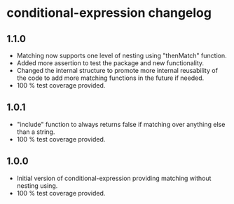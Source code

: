 # conditional-expression changelog

## 1.1.0

- Matching now supports one level of nesting using "thenMatch" function.
- Added more assertion to test the package and new functionality.
- Changed the internal structure to promote more internal reusability of the code to add more matching functions in the future if needed.
- 100 % test coverage provided.

## 1.0.1

- "include" function to always returns false if matching over anything else than a string.
- 100 % test coverage provided.

## 1.0.0

- Initial version of conditional-expression providing matching without nesting using.
- 100 % test coverage provided.